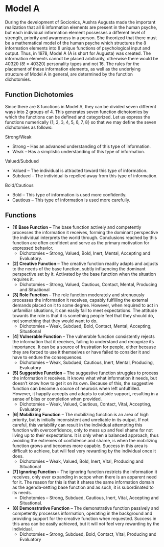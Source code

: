 # Model A

During the development of Socionics, Aushra Augusta made the important realization that all 8 information elements are present in the human psyche, but each individual information element possesses a different level of strength, priority and awareness in a person. She theorized that there must be a mathematical model of the human psyche which structures the 8 information elements into 8 unique functions of psychological input and output. Thus, in 1978, Model A \(A is short for Augusta\) was created. The information elements cannot be placed arbitrarily, otherwise there would be 40320 \(8! = 40320\) personality types and not 16. The rules for the placement of these information elements, as well as the underlying structure of Model A in general, are determined by the function dichotomies. 

## Function Dichotomies

Since there are 8 functions in Model A, they can be divided seven different ways into 2 groups of 4. This generates seven function dichotomies by which the functions can be defined and categorized. Let us express the functions numerically {1, 2, 3, 4, 5, 6, 7, 8} so that we may define the seven dichotomies as follows:

Strong/Weak

* Strong – Has an advanced understanding of this type of information.
* Weak – Has a simplistic understanding of this type of information.

Valued/Subdued

* Valued – The individual is attracted toward this type of information.
* Subdued – The individual is repelled away from this type of information.

Bold/Cautious

* Bold – This type of information is used more confidently.
* Cautious – This type of information is used more carefully.

## Functions

* **\[1\] Base Function** – The base function actively and competently processes the information it receives, forming the dominant perspective the individual interprets the world through. Conclusions reached by this function are often confident and serve as the primary motivation for expressed behavior.
  * Dichotomies – Strong, Valued, Bold, Inert, Mental, Accepting and Evaluatory.
* **\[2\] Creative Function** – The creative function readily adapts and adjusts to the needs of the base function, subtly influencing the dominant perspective set by it. Activated by the base function when the situation requires it.
  * Dichotomies – Strong, Valued, Cautious, Contact, Mental, Producing and Situational 
* **\[3\] Role Function** – The role function moderately and strenuously processes the information it receives, capably fulfilling the external demands placed on it to some degree. However, when required to act in unfamiliar situations, it can easily fail to meet expectations. The attitude towards the role is that it is something people feel that they should do, not something that they would want to do.
  * Dichotomies – Weak, Subdued, Bold, Contact, Mental, Accepting, Situational 
* **\[4\] Vulnerable Function** – The vulnerable function consistently rejects the information that it receives, failing to understand and recognize its importance. It can be a source of frustration for people, either because they are forced to use it themselves or have failed to consider it and have to endure the consequences. 
  * Dichotomies – Weak, Subdued, Cautious, Inert, Mental, Producing, Evaluatory 
* **\[5\] Suggestive Function** – The suggestive function struggles to process the information it receives. It knows what what information it needs, but doesn’t know how to get it on its own. Because of this, the suggestive function can become a source of neurosis when left unfulfilled. However, it happily accepts and adapts to outside support, resulting in a sense of bliss or completion when provided.
  * Dichotomies – Weak, Valued, Cautious, Contact, Vital, Accepting, Evaluatory 
* **\[6\] Mobilizing Function** – The mobilizing function is an area of high priority, but is initially inconsistent and unreliable in its output. If not careful, this variability can result in the individual attempting this function with overconfidence, only to mess up and feel shame for not living up to their expectations. It is only when a balanced approach, thus avoiding the extremes of confidence and shame, is when the mobilizing function grows and becomes more capable. Success in this area is difficult to achieve, but will feel very rewarding by the individual once it does. 
  * Dichotomies – Weak, Valued, Bold, Inert, Vital, Producing and Situational 
* **\[7\] Ignoring Function** – The ignoring function restricts the information it receives, only ever expanding in scope when there is an apparent need for it. The reason for this is that it shares the same information domain as the agenda-setting base function and as such, it is subordinated to its needs.
  * Dichotomies – Strong, Subdued, Cautious, Inert, Vital, Accepting and Situational. 
* **\[8\] Demonstrative Function** – The demonstrative function passively and competently processes information, operating in the background and providing support for the creative function when requested. Success in this area can be easily achieved, but it will not feel very rewarding by the individual. 
  * Dichotomies – Strong, Subdued, Bold, Contact, Vital, Producing and Evaluatory

